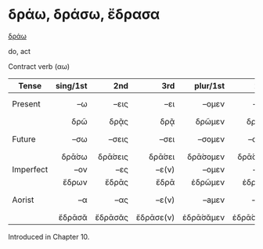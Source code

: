 # δράω, δράσω, ἔδρασα

[δράω](https://en.wiktionary.org/wiki/δράω)

do, act

Contract verb (αω)

| Tense     | sing/1st |     2nd |       3rd |  plur/1st |      2nd |         3rd | Infinitive |
|-----------|---------:|--------:|----------:|----------:|---------:|------------:|:----------:|
| Present   |       –ω |    –εις |       –ει |     –ομεν |     –ετε |    –ουσι(ν) | 1pp + –ειν |
|           |      δρῶ |    δρᾷς |       δρᾷ |    δρῶμεν |    δρᾶτε |    δρῶσῐ(ν) |    δρᾶν    |
| Future    |      –σω |   –σεις |      –σει |    –σομεν |    –σετε |   –σουσι(ν) | 2pp + –ειν |
|           |    δρᾱ́σω | δρᾱ́σεις |    δρᾱ́σει |  δρᾱ́σομεν |  δρᾱ́σετε | δρᾱ́σουσῐ(ν) |  δρᾱ́σειν   |
| Imperfect |      –ον |     –ες |     –ε(ν) |     –ομεν |     –ετε |         –ον |     -      |
|           |    ἔδρων |   ἔδρᾱς |      ἔδρᾱ |   ἐδρῶμεν |   ἐδρᾶτε |       ἔδρων |     -      |
| Aorist    |       –α |     –ας |     –ε(ν) |     –aμεν |     –ατε |         –αν |  3pp +-αἰ  |
|           |   ἔδρᾱσᾰ | ἔδρᾱσᾰς | ἔδρᾱσε(ν) | ἐδρᾱ́σᾰμεν | ἐδρᾱ́σᾰτε |     ἔδρᾱσᾰν |   δρᾶσαι   |



Introduced in Chapter 10.
